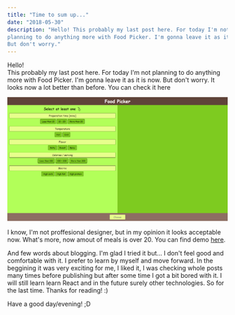```yaml
---
title: "Time to sum up..."
date: "2018-05-30"
description: "Hello! This probably my last post here. For today I'm not 
planning to do anything more with Food Picker. I'm gonna leave it as it is now. 
But don't worry."
---
```


Hello!\
This probably my last post here. For today I'm not planning to do anything more 
with Food Picker. I'm gonna leave it as it is now. But don't worry. It looks 
now a lot better than before. You can check it here

![app screenshot](./app_screenshot.jpg)

I know, I'm not proffesional designer, but in my opinion it looks acceptable 
now. What's more, now amout of meals is over 20. You can find demo 
 [here](https://themealseeker.web.app).

And few words about blogging. I'm glad I tried it but... I don't feel good and 
comfortable with it. I prefer to learn by myself and move forward. In the 
beggining it was very exciting for me, I liked it, I was checking whole posts 
many times before publishing but after some time I got a bit bored with it. I 
will still learn learn React and in the future surely other technologies. So 
for the last time. Thanks for reading! :)

Have a good day/evening! ;D
